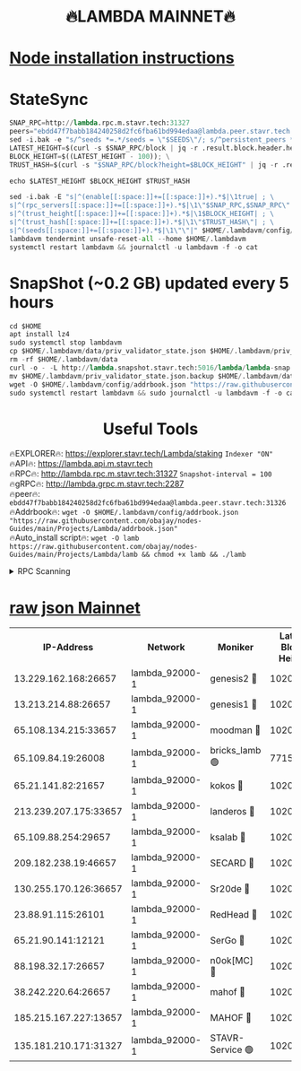 <h1 align="center"> 🔥LAMBDA MAINNET🔥</h1>


[Node installation instructions](https://github.com/obajay/nodes-Guides/tree/main/Projects/Lambda)
=


# StateSync
```python
SNAP_RPC=http://lambda.rpc.m.stavr.tech:31327
peers="ebdd47f7babb184240258d2fc6fba61bd994edaa@lambda.peer.stavr.tech:31326" 
sed -i.bak -e "s/^seeds *=.*/seeds = \"$SEEDS\"/; s/^persistent_peers *=.*/persistent_peers = \"$PEERS\"/" $HOME/.lambdavm/config/config.toml
LATEST_HEIGHT=$(curl -s $SNAP_RPC/block | jq -r .result.block.header.height); \
BLOCK_HEIGHT=$((LATEST_HEIGHT - 100)); \
TRUST_HASH=$(curl -s "$SNAP_RPC/block?height=$BLOCK_HEIGHT" | jq -r .result.block_id.hash)

echo $LATEST_HEIGHT $BLOCK_HEIGHT $TRUST_HASH

sed -i.bak -E "s|^(enable[[:space:]]+=[[:space:]]+).*$|\1true| ; \
s|^(rpc_servers[[:space:]]+=[[:space:]]+).*$|\1\"$SNAP_RPC,$SNAP_RPC\"| ; \
s|^(trust_height[[:space:]]+=[[:space:]]+).*$|\1$BLOCK_HEIGHT| ; \
s|^(trust_hash[[:space:]]+=[[:space:]]+).*$|\1\"$TRUST_HASH\"| ; \
s|^(seeds[[:space:]]+=[[:space:]]+).*$|\1\"\"|" $HOME/.lambdavm/config/config.toml
lambdavm tendermint unsafe-reset-all --home $HOME/.lambdavm
systemctl restart lambdavm && journalctl -u lambdavm -f -o cat

```
# SnapShot (~0.2 GB) updated every 5 hours
```python
cd $HOME
apt install lz4
sudo systemctl stop lambdavm
cp $HOME/.lambdavm/data/priv_validator_state.json $HOME/.lambdavm/priv_validator_state.json.backup
rm -rf $HOME/.lambdavm/data
curl -o - -L http://lambda.snapshot.stavr.tech:5016/lambda/lambda-snap.tar.lz4 | lz4 -c -d - | tar -x -C $HOME/.lambdavm --strip-components 2
mv $HOME/.lambdavm/priv_validator_state.json.backup $HOME/.lambdavm/data/priv_validator_state.json
wget -O $HOME/.lambdavm/config/addrbook.json "https://raw.githubusercontent.com/obajay/nodes-Guides/main/Projects/Lambda/addrbook.json"
sudo systemctl restart lambdavm && sudo journalctl -u lambdavm -f -o cat
```
 <h1 align="center"> Useful Tools</h1>

🔥EXPLORER🔥:      https://explorer.stavr.tech/Lambda/staking	        `Indexer "ON"` \
🔥API🔥: 			 		 https://lambda.api.m.stavr.tech \
🔥RPC🔥:           http://lambda.rpc.m.stavr.tech:31327	              `Snapshot-interval = 100` \
🔥gRPC🔥:          http://lambda.grpc.m.stavr.tech:2287 \
🔥peer🔥:					 `ebdd47f7babb184240258d2fc6fba61bd994edaa@lambda.peer.stavr.tech:31326` \
🔥Addrbook🔥:    ```wget -O $HOME/.lambdavm/config/addrbook.json "https://raw.githubusercontent.com/obajay/nodes-Guides/main/Projects/Lambda/addrbook.json"``` \
🔥Auto_install script🔥: ```wget -O lamb https://raw.githubusercontent.com/obajay/nodes-Guides/main/Projects/Lambda/lamb && chmod +x lamb && ./lamb```


<details>
<summary>RPC Scanning</summary>

<h2 align="center"> We scan nodes in real time every 4 hours. And we provide the final result of RPC endpoints.
We cannot influence the operation of these nodes in any way. </h2>


```python
If Voting Power is higher than 0 --> then the Node is a validator of the network and may be subject to attack and be a potential threat to the chain.
```
```python
We marked such validators with a red symbol
```

</details>

[raw json Mainnet](https://rpc-check.lambm.stavr.tech/lambm/rpc-lambm-result.json)
=


<table><tr><th>IP-Address</th><th>Network</th><th>Moniker</th><th>Latest Block Height</th><th>Earliest Block Height</th><th>Catching Up</th><th>Voting Power</th><th>Scan Time</th></tr><tr><td>13.229.162.168:26657</td><td>lambda_92000-1</td><td>genesis2 🔴</td><td>10209166</td><td>1</td><td>False</td><td>16606838</td><td>2023-11-27T11:25:41.521383879UTC</td></tr><tr><td>13.213.214.88:26657</td><td>lambda_92000-1</td><td>genesis1 🔴</td><td>10209167</td><td>1</td><td>False</td><td>107835</td><td>2023-11-27T11:25:44.867279209UTC</td></tr><tr><td>65.108.134.215:33657</td><td>lambda_92000-1</td><td>moodman 🔴</td><td>10209168</td><td>632001</td><td>False</td><td>1070005</td><td>2023-11-27T11:25:50.046791996UTC</td></tr><tr><td>65.109.84.19:26008</td><td>lambda_92000-1</td><td>bricks_lamb 🟢</td><td>7715743</td><td>7581001</td><td>False</td><td>0</td><td>2023-11-27T11:25:54.569126357UTC</td></tr><tr><td>65.21.141.82:21657</td><td>lambda_92000-1</td><td>kokos 🔴</td><td>10209167</td><td>7716001</td><td>False</td><td>546765</td><td>2023-11-27T11:25:47.272184977UTC</td></tr><tr><td>213.239.207.175:33657</td><td>lambda_92000-1</td><td>landeros 🔴</td><td>10209165</td><td>8136001</td><td>False</td><td>933896</td><td>2023-11-27T11:25:35.403434490UTC</td></tr><tr><td>65.109.88.254:29657</td><td>lambda_92000-1</td><td>ksalab 🔴</td><td>10209169</td><td>8715001</td><td>False</td><td>500386</td><td>2023-11-27T11:25:50.745755902UTC</td></tr><tr><td>209.182.238.19:46657</td><td>lambda_92000-1</td><td>SECARD 🔴</td><td>10209166</td><td>9443001</td><td>False</td><td>2092101</td><td>2023-11-27T11:25:40.597357138UTC</td></tr><tr><td>130.255.170.126:36657</td><td>lambda_92000-1</td><td>Sr20de 🔴</td><td>10209165</td><td>10014001</td><td>False</td><td>668662</td><td>2023-11-27T11:25:35.828862889UTC</td></tr><tr><td>23.88.91.115:26101</td><td>lambda_92000-1</td><td>RedHead 🔴</td><td>10209165</td><td>10109165</td><td>False</td><td>553202</td><td>2023-11-27T11:25:36.170233388UTC</td></tr><tr><td>65.21.90.141:12121</td><td>lambda_92000-1</td><td>SerGo 🔴</td><td>10209169</td><td>10109169</td><td>False</td><td>10311503</td><td>2023-11-27T11:25:51.134879291UTC</td></tr><tr><td>88.198.32.17:26657</td><td>lambda_92000-1</td><td>n0ok[MC] 🔴</td><td>10209170</td><td>10109170</td><td>False</td><td>1578630</td><td>2023-11-27T11:25:54.207518841UTC</td></tr><tr><td>38.242.220.64:26657</td><td>lambda_92000-1</td><td>mahof 🔴</td><td>10209164</td><td>10131001</td><td>False</td><td>770350</td><td>2023-11-27T11:25:30.763845171UTC</td></tr><tr><td>185.215.167.227:13657</td><td>lambda_92000-1</td><td>MAHOF 🔴</td><td>10209166</td><td>10134001</td><td>False</td><td>2051510</td><td>2023-11-27T11:25:43.973197099UTC</td></tr><tr><td>135.181.210.171:31327</td><td>lambda_92000-1</td><td>STAVR-Service 🟢</td><td>10209168</td><td>10207001</td><td>False</td><td>0</td><td>2023-11-27T11:25:49.662800121UTC</td></tr></table>
